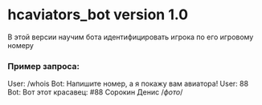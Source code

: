 # hcaviators_bot version 1.0
В этой версии научим бота идентифицировать игрока по его игровому номеру

### Пример запроса:

User:
/whois
Bot:
Напишите номер, а я покажу вам авиатора!
User:
88
Bot:
Вот этот красавец:
#88 Сорокин Денис
/*фото*/
